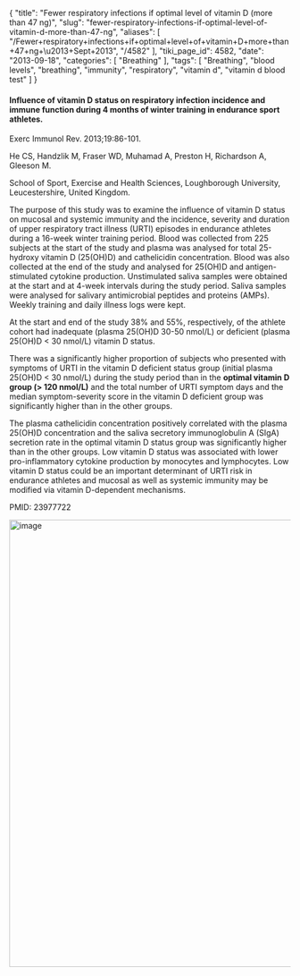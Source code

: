 {
    "title": "Fewer respiratory infections if optimal level of vitamin D (more than 47 ng)",
    "slug": "fewer-respiratory-infections-if-optimal-level-of-vitamin-d-more-than-47-ng",
    "aliases": [
        "/Fewer+respiratory+infections+if+optimal+level+of+vitamin+D+more+than+47+ng+\u2013+Sept+2013",
        "/4582"
    ],
    "tiki_page_id": 4582,
    "date": "2013-09-18",
    "categories": [
        "Breathing"
    ],
    "tags": [
        "Breathing",
        "blood levels",
        "breathing",
        "immunity",
        "respiratory",
        "vitamin d",
        "vitamin d blood test"
    ]
}


#### Influence of vitamin D status on respiratory infection incidence and immune function during 4 months of winter training in endurance sport athletes.

Exerc Immunol Rev. 2013;19:86-101.

He CS, Handzlik M, Fraser WD, Muhamad A, Preston H, Richardson A, Gleeson M.

School of Sport, Exercise and Health Sciences, Loughborough University, Leucestershire, United Kingdom.

The purpose of this study was to examine the influence of vitamin D status on mucosal and systemic immunity and the incidence, severity and duration of upper respiratory tract illness (URTI) episodes in endurance athletes during a 16-week winter training period. Blood was collected from 225 subjects at the start of the study and plasma was analysed for total 25-hydroxy vitamin D (25(OH)D) and cathelicidin concentration. Blood was also collected at the end of the study and analysed for 25(OH)D and antigen-stimulated cytokine production. Unstimulated saliva samples were obtained at the start and at 4-week intervals during the study period. Saliva samples were analysed for salivary antimicrobial peptides and proteins (AMPs). Weekly training and daily illness logs were kept. 

At the start and end of the study 38% and 55%, respectively, of the athlete cohort had inadequate (plasma 25(OH)D 30-50 nmol/L) or deficient (plasma 25(OH)D < 30 nmol/L) vitamin D status. 

There was a significantly higher proportion of subjects who presented with symptoms of URTI in the vitamin D deficient status group (initial plasma 25(OH)D < 30 nmol/L) during the study period than in the **optimal vitamin D group (> 120 nmol/L)**  and the total number of URTI symptom days and the median symptom-severity score in the vitamin D deficient group was significantly higher than in the other groups.

The plasma cathelicidin concentration positively correlated with the plasma 25(OH)D concentration and the saliva secretory immunoglobulin A (SIgA) secretion rate in the optimal vitamin D status group was significantly higher than in the other groups. Low vitamin D status was associated with lower pro-inflammatory cytokine production by monocytes and lymphocytes. Low vitamin D status could be an important determinant of URTI risk in endurance athletes and mucosal as well as systemic immunity may be modified via vitamin D-dependent mechanisms.

PMID:     23977722

<img src="https://d378j1rmrlek7x.cloudfront.net/attachments/jpeg/infection.jpg" alt="image" width="800">